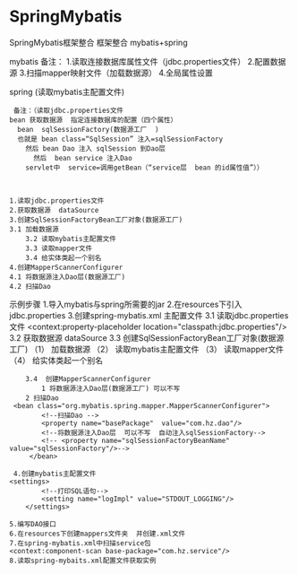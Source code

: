 # SpringMybatis
SpringMybatis框架整合
  框架整合  mybatis+spring 

  mybatis
      备注：  1.读取连接数据库属性文件（jdbc.properties文件）
        2.配置数据源
        3.扫描mapper映射文件（加载数据源）
   4.全局属性设置  
   

  spring   (读取mybatis主配置文件)

     备注：（读取jdbc.properties文件
    bean 获取数据源  指定连接数据库的配置（四个属性）
      bean  sqlSessionFactory(数据源工厂  )
      也就是 bean class=“SqlSession” 注入=sqlSessionFactory 
        然后 bean Dao 注入 sqlSession 到Dao层 
          然后  bean service 注入Dao
        servlet中  service=调用getBean（“service层  bean 的id属性值”））



    1.读取jdbc.properties文件
    2.获取数据源  dataSource
    3.创建SqlSessionFactoryBean工厂对象(数据源工厂)
	3.1 加载数据源
        3.2 读取mybatis主配置文件
        3.3 读取mapper文件
        3.4 给实体类起一个别名
    4.创建MapperScannerConfigurer    
	4.1 将数据源注入Dao层(数据源工厂)
 	4.2 扫描Dao 


   示例步骤
     1.导入mybatis与spring所需要的jar
     2.在resources下引入jdbc.properties
     3.创建spring-mybatis.xml 主配置文件 
         3.1 读取jdbc.properties文件
	     <context:property-placeholder location="classpath:jdbc.properties"/>
         3.2 获取数据源  dataSource
	     <bean id="dataSource" class="com.mchange.v2.c3p0.ComboPooledDataSource">
        	<property name="driverClass" value="${jdbc.driver}"/>
        	<property name="jdbcUrl" value="${jdbc.url}"/>
        	<property name="user" value="${jdbc.username}"/>
        	<property name="password" value="${jdbc.password}"/>
        	<property name="maxPoolSize" value="${c3p0.maxPoolSize}"/>
        	<property name="minPoolSize" value="${c3p0.minPoolSize}"/>
        	<property name="autoCommitOnClose" value="${c3p0.autoCommitOnClose}"/>
        	<property name="checkoutTimeout" value="${c3p0.checkoutTimeout}"/>
        	<property name="acquireRetryAttempts" value="${c3p0.acquireRetryAttempts}"/>
    	     </bean>
         3.3 创建SqlSessionFactoryBean工厂对象(数据源工厂)
		（1） 加载数据源
        	（2） 读取mybatis主配置文件
        	（3） 读取mapper文件
        	（4） 给实体类起一个别名
    	<bean id="sqlSessionFactory" class="org.mybatis.spring.SqlSessionFactoryBean">
         	<!--加载数据源-->
        	<property name="dataSource" ref="dataSource"/>
        	<!--读取mybatis主配置文件-->
        	 <property name="configLocation" value="classpath:mybatis.xml"/>
        	<!--读取mapper文件-->
         	<property name="mapperLocations" value="classpath:mappers/*.xml"/>
        	<!--给实体类起一个别名-->
         	<property name="typeAliasesPackage" value="com.hz.pojo"/>
    	</bean>

        3.4  创建MapperScannerConfigurer
        	1 将数据源注入Dao层(数据源工厂) 可以不写
 		2 扫描Dao 
   	 <bean class="org.mybatis.spring.mapper.MapperScannerConfigurer">
        	<!--扫描Dao -->
        	<property name="basePackage"  value="com.hz.dao"/>
        	<!--将数据源注入Dao层  可以不写  自动注入sqlSessionFactory-->
       		<!-- <property name="sqlSessionFactoryBeanName" value="sqlSessionFactory"/>-->
    	 </bean>

     4.创建mybatis主配置文件
   	<settings>
        	<!--打印SQL语句-->
        	<setting name="logImpl" value="STDOUT_LOGGING"/>
    	</settings>    

    5.编写DAO接口
    6.在resources下创建mappers文件夹  并创建.xml文件
    7.在spring-mybatis.xml中扫描service包
	<context:component-scan base-package="com.hz.service"/>
    8.读取spring-mybaits.xml配置文件获取实例 

  
